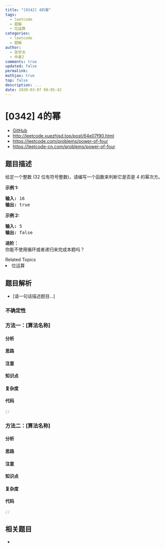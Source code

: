 ```yaml
---
title: "[0342] 4的幂"
tags:
  - leetcode
  - 题解
  - 位运算
categories:
  - leetcode
  - 题解
author:
  - 张学志
  - 作者2
comments: true
updated: false
permalink:
mathjax: true
top: false
description: ...
date: 2020-03-07 00:05:42
---
```



# [0342] 4的幂
* [GitHub](https://github.com/algoboy101/LeetCodeCrowdsource/tree/master/_posts/QA/%5B0342%5D%204%E7%9A%84%E5%B9%82.md)
* http://leetcode.xuezhisd.top/post/64e07f90.html
* https://leetcode.com/problems/power-of-four
* https://leetcode-cn.com/problems/power-of-four


## 题目描述

<p>给定一个整数 (32 位有符号整数)，请编写一个函数来判断它是否是 4&nbsp;的幂次方。</p>

<p><strong>示例 1:</strong></p>

<pre><strong>输入: </strong>16
<strong>输出: </strong>true
</pre>

<p><strong>示例 2:</strong></p>

<pre><strong>输入: </strong>5
<strong>输出: </strong>false</pre>

<p><strong>进阶：</strong><br>
你能不使用循环或者递归来完成本题吗？</p>
<div><div>Related Topics</div><div><li>位运算</li></div></div>


## 题目解析
* [请一句话描述题目...]

### 不确定性


### 方法一：[算法名称]

#### 分析

#### 思路

#### 注意

#### 知识点

#### 复杂度

#### 代码

```cpp
//
```


### 方法二：[算法名称]

#### 分析

#### 思路

#### 注意

#### 知识点

#### 复杂度

#### 代码

```cpp
//
```


## 相关题目
* 
